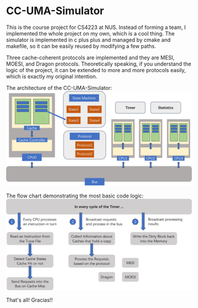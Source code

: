 # CC-UMA-Simulator

This is the course project for CS4223 at NUS. Instead of forming a team, I implemented the whole project on my own, which is a cool thing. The simulator is implemented in c plus plus and managed by cmake and makefile, so it can be easily reused by modifying a few paths.

Three cache-coherent protocols are implemented and they are MESI, MOESI, and Dragon protocols. Theoretically speaking, if you understand the logic of the project, it can be extended to more and more protocols easily, which is exactly my original intention.

The architecture of the CC-UMA-Simulator:
![architecture.png](./docs/architecture.png)

The flow chart demonstrating the most basic code logic:
![flowchart.png](./docs/flowchart.png)

That's all! Gracias!!
